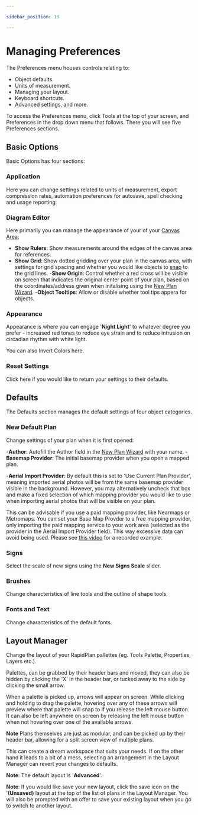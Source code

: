 ```yaml
---

sidebar_position: 13

---
```

# Managing Preferences

The Preferences menu houses controls relating to:

- Object defaults.
- Units of measurement.
- Managing your layout.
- Keyboard shortcuts.
- Advanced settings, and more.

To access the Preferences menu, click Tools at the top of your screen, and Preferences in the drop down menu that follows.
There you will see five Preferences sections.

## Basic Options

Basic Options has four sections:

### Application

Here you can change settings related to units of measurement, export compression rates, automation preferences for autosave, spell checking and usage reporting.

### Diagram Editor

Here primarily you can manage the appearance of your of your [Canvas Area](/docs/rapidplan/the-canvas/):

- **Show Rulers**: Show measurements around the edges of the canvas area for references.
- **Show Grid**: Show dotted gridding over your plan in the canvas area, with settings for grid spacing and whether you would like objects to [snap](/docs/rapidplan/rapidplan-basics/control-point-snapping.md) to the grid lines.
-**Show Origin**: Control whether a red cross will be visible on screen that indicates the original center point of your plan, based on the coordinates/address given when initalising using the [New Plan Wizard](/docs/rapidplan/integrated-mapping/accessing-integrated-mapping.md).
-**Object Tooltips**: Allow or disable whether tool tips appera for objects.

### Appearance

Appearance is where you can engage '**Night Light**' to whatever degree you prefer - increased red tones to reduce eye strain and to reduce intrusion on circadian rhythm with white light.

You can also Invert Colors here.

### Reset Settings

Click here if you would like to return your settings to their defaults.

## Defaults

The Defaults section manages the default settings of four object categories.

### New Default Plan

Change settings of your plan when it is first opened:

-**Author**: Autofill the Author field in the  [New Plan Wizard](/docs/rapidplan/integrated-mapping/accessing-integrated-mapping.md) with your name.
-**Basemap Provider**: The initial basemap provider when you open a mapped plan.

-**Aerial Import Provider**: By default this is set to 'Use Current Plan Provider', meaning imported aerial photos will be from the same basemap provider visible in the background.
However, you may alternatively uncheck that box and make a fixed selection of which mapping provider you would like to use when importing aerial photos that will be visible on your plan.

This can be advisable if you use a paid mapping provider, like Nearmaps or Metromaps.
You can set your Base Map Provder to a free mapping provider, only importing the paid mapping service to your work area (selected as the provider in the Aerial Import Provider field). This way excessive data can avoid being used.
Please see [this video](https://www.youtube.com/watch?v=e8N9n5So7Og&pp=ygUSbmVhcm1hcHMgcmFwaWRwbGFu) for a recorded example.

### Signs

Select the scale of new signs using the **New Signs Scale** slider.

### Brushes

Change characteristics of line tools and the outline of shape tools.

### Fonts and Text

Change characteristics of the default fonts.

## Layout Manager

Change the layout of your RapidPlan pallettes (eg. Tools Palette, Properties, Layers etc.).

Palettes, can be grabbed by their header bars and moved, they can also be hidden by clicking the 'X' in the header bar, or tucked away to the side by clicking the small arrow.

When a palette is picked up, arrows will appear on screen. While clicking and holding to drag the palette, hovering over any of these arrows will preview where that palette will snap to if you release the left mouse button.
It can also be left anywhere on screen by releasing the left mouse button when not hovering over one of the available arrows.

**Note** Plans themselves are just as modular, and can be picked up by their header bar, allowing for a split screen view of multiple plans.

This can create a dream workspace that suits your needs. If on the other hand it leads to a bit of a mess, selecting an arrangement in the Layout Manager can revert your changes to defaults.

**Note**: The default layout is '**Advanced**'.

**Note**: If you would like save your new layout, click the save icon on the '**(Unsaved)** layout at the top of the list of plans in the Layout Manager.
You will also be prompted with an offer to save your existing layout when you go to switch to another layout.
